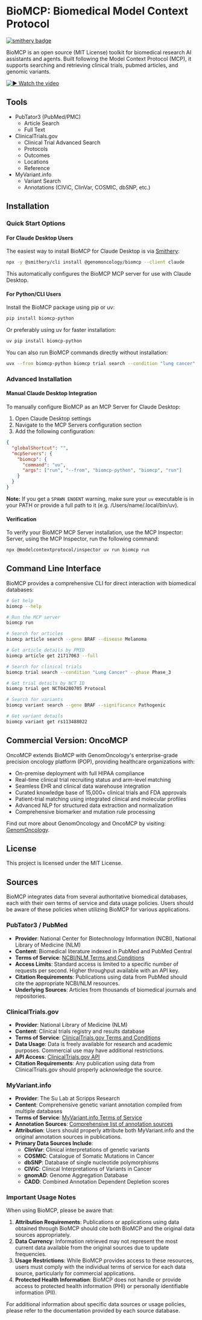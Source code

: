 # BioMCP: Biomedical Model Context Protocol

[![smithery badge](https://smithery.ai/badge/@genomoncology/biomcp)](https://smithery.ai/server/@genomoncology/biomcp)

BioMCP is an open source (MIT License) toolkit for biomedical research AI
assistants and agents. Built following the Model Context Protocol (MCP),
it supports searching and retrieving clinical trials, pubmed articles, and
genomic variants.

[![▶️ Watch the video](./docs/blog/images/what_is_biomcp_thumbnail.png)](https://www.youtube.com/watch?v=bKxOWrWUUhM)

## Tools

- PubTator3 (PubMed/PMC)
  - Article Search
  - Full Text
- ClinicalTrials.gov
  - Clinical Trial Advanced Search
  - Protocols
  - Outcomes
  - Locations
  - Reference
- MyVariant.info
  - Variant Search
  - Annotations (CIViC, ClinVar, COSMIC, dbSNP, etc.)

## Installation

### Quick Start Options

#### For Claude Desktop Users

The easiest way to install BioMCP for Claude Desktop is via [Smithery](https://smithery.ai/server/@genomoncology/biomcp):

```bash
npx -y @smithery/cli install @genomoncology/biomcp --client claude
```

This automatically configures the BioMCP MCP server for use with Claude Desktop.

#### For Python/CLI Users

Install the BioMCP package using pip or uv:

```bash
pip install biomcp-python
```

Or preferably using uv for faster installation:

```bash
uv pip install biomcp-python
```

You can also run BioMCP commands directly without installation:

```bash
uvx --from biomcp-python biomcp trial search --condition "lung cancer" --intervention "pembro"
```

### Advanced Installation

#### Manual Claude Desktop Integration

To manually configure BioMCP as an MCP Server for Claude Desktop:

1. Open Claude Desktop settings
2. Navigate to the MCP Servers configuration section
3. Add the following configuration:

```json
{
  "globalShortcut": "",
  "mcpServers": {
    "biomcp": {
      "command": "uv",
      "args": ["run", "--from", "biomcp-python", "biomcp", "run"]
    }
  }
}
```

**Note:** If you get a `SPAWN ENOENT` warning, make sure your `uv` executable
is in your PATH or provide a full path to it (e.g. /Users/name/.local/bin/uv).

#### Verification

To verify your BioMCP MCP Server installation, use the MCP Inspector: Server, using the MCP Inspector, run the following command:

```bash
npx @modelcontextprotocol/inspector uv run biomcp run
```

## Command Line Interface

BioMCP provides a comprehensive CLI for direct interaction with biomedical
databases:

```bash
# Get help
biomcp --help

# Run the MCP server
biomcp run

# Search for articles
biomcp article search --gene BRAF --disease Melanoma

# Get article details by PMID
biomcp article get 21717063 --full

# Search for clinical trials
biomcp trial search --condition "Lung Cancer" --phase Phase_3

# Get trial details by NCT ID
biomcp trial get NCT04280705 Protocol

# Search for variants
biomcp variant search --gene BRAF --significance Pathogenic

# Get variant details
biomcp variant get rs113488022
```

## Commercial Version: OncoMCP

OncoMCP extends BioMCP with GenomOncology's enterprise-grade precision oncology
platform (POP), providing healthcare organizations with:

- On-premise deployment with full HIPAA compliance
- Real-time clinical trial recruiting status and arm-level matching
- Seamless EHR and clinical data warehouse integration
- Curated knowledge base of 15,000+ clinical trials and FDA approvals
- Patient-trial matching using integrated clinical and molecular profiles
- Advanced NLP for structured data extraction and normalization
- Comprehensive biomarker and mutation rule processing

Find out more about GenomOncology and OncoMCP by visiting:
[GenomOncology](https://genomoncology.com/).

## License

This project is licensed under the MIT License.

## Sources

BioMCP integrates data from several authoritative biomedical databases, each with their own terms of service and data usage policies. Users should be aware of these policies when utilizing BioMCP for various applications.

### PubTator3 / PubMed

- **Provider**: National Center for Biotechnology Information (NCBI), National Library of Medicine (NLM)
- **Content**: Biomedical literature indexed in PubMed and PubMed Central
- **Terms of Service**: [NCBI/NLM Terms and Conditions](https://www.ncbi.nlm.nih.gov/home/about/policies/)
- **Access Limits**: Standard access is limited to a specific number of requests per second. Higher throughput available with an API key.
- **Citation Requirements**: Publications using data from PubMed should cite the appropriate NCBI/NLM resources.
- **Underlying Sources**: Articles from thousands of biomedical journals and repositories.

### ClinicalTrials.gov

- **Provider**: National Library of Medicine (NLM)
- **Content**: Clinical trials registry and results database
- **Terms of Service**: [ClinicalTrials.gov Terms and Conditions](https://clinicaltrials.gov/ct2/about-site/terms-conditions)
- **Data Usage**: Data is freely available for research and academic purposes. Commercial use may have additional restrictions.
- **API Access**: [ClinicalTrials.gov API](https://clinicaltrials.gov/data-api/about-api)
- **Citation Requirements**: Any publication using data from ClinicalTrials.gov should properly acknowledge the source.

### MyVariant.info

- **Provider**: The Su Lab at Scripps Research
- **Content**: Comprehensive genetic variant annotation compiled from multiple databases
- **Terms of Service**: [MyVariant.info Terms of Service](https://myvariant.info/terms)
- **Annotation Sources**: [Comprehensive list of annotation sources](https://docs.myvariant.info/en/latest/doc/data.html)
- **Attribution**: Users should properly attribute both MyVariant.info and the original annotation sources in publications.
- **Primary Data Sources Include**:
  - **ClinVar**: Clinical interpretations of genetic variants
  - **COSMIC**: Catalogue of Somatic Mutations in Cancer
  - **dbSNP**: Database of single nucleotide polymorphisms
  - **CIViC**: Clinical Interpretations of Variants in Cancer
  - **gnomAD**: Genome Aggregation Database
  - **CADD**: Combined Annotation Dependent Depletion scores

### Important Usage Notes

When using BioMCP, please be aware that:

1. **Attribution Requirements**: Publications or applications using data obtained through BioMCP should cite both BioMCP and the original data sources appropriately.
2. **Data Currency**: Information retrieved may not represent the most current data available from the original sources due to update frequencies.
3. **Usage Restrictions**: While BioMCP provides access to these resources, users must comply with the individual terms of service for each data source, particularly for commercial applications.
4. **Protected Health Information**: BioMCP does not handle or provide access to protected health information (PHI) or personally identifiable information (PII).

For additional information about specific data sources or usage policies, please refer to the documentation provided by each source database.
